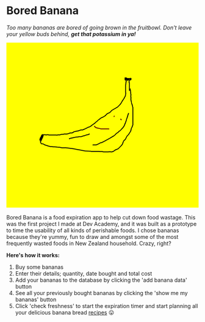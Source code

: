 
# Bored Banana
*Too many bananas are bored of going brown in the fruitbowl. Don't leave your yellow buds behind,* **_get that potassium in ya!_**

![alt text](./views/boredbanana2.png)

Bored Banana is a food expiration app to help cut down food wastage.
This was the first project I made at Dev Academy, and it was built as a prototype to time the usability of all kinds of perishable foods. I chose bananas because they're yummy, fun to draw and amongst some of the most frequently wasted foods in New Zealand household. Crazy, right?

**Here's how it works:**

1. Buy some bananas
2. Enter their details; quantity, date bought and total cost
3. Add your bananas to the database by clicking the 'add banana data' button
4. See all your previously bought bananas by clicking the 'show me my bananas' button
5. Click 'check freshness' to start the expiration timer and start planning all your delicious banana bread [recipes](http://food52.com/recipes/banana-bread?recipe_landing_term=banana-bread) :stuck_out_tongue:
